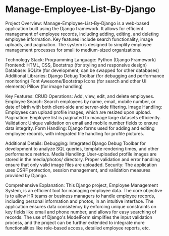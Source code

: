 # Manage-Employee-List-By-Django

Project Overview:
Manage-Employee-List-By-Django is a web-based application built using the Django framework. It allows for efficient management of employee records, including adding, editing, and deleting employee information. Key features include search functionality, image uploads, and pagination. The system is designed to simplify employee management processes for small to medium-sized organizations.

Technology Stack:
Programming Language: Python (Django Framework)
Frontend: HTML, CSS, Bootstrap (for styling and responsive design)
Database: SQLite (for development; can be swapped for other databases)
Additional Libraries:
Django Debug Toolbar (for debugging and performance monitoring)
Font Awesome/Bootstrap Icons (for search and other UI elements)
Pillow (for image handling)

Key Features: 
CRUD Operations: Add, view, edit, and delete employees.
Employee Search: Search employees by name, email, mobile number, or date of birth with both client-side and server-side filtering.
Image Handling: Employees can upload profile images, which are resized upon upload.
Pagination: Employee list is paginated to manage large datasets efficiently.
Validation: Unique validation on email and mobile number fields to ensure data integrity.
Form Handling: Django forms used for adding and editing employee records, with integrated file handling for profile pictures.

Additional Details:
Debugging: Integrated Django Debug Toolbar for development to analyze SQL queries, template rendering times, and other performance metrics.
Media Handling: User-uploaded profile images are stored in the media/photos/ directory. Proper validation and error handling ensure that only valid image files are uploaded.
Security: The application uses CSRF protection, session management, and validation measures provided by Django.

Comprehensive Explanation:
This Django project, Employee Management System, is an efficient tool for managing employee data. The core objective is to allow HR teams or business managers to handle employee records, including personal information and photos, in an intuitive interface. The application ensures data consistency by enforcing unique constraints on key fields like email and phone number, and allows for easy searching of records. The use of Django's ModelForm simplifies the input validation process, and the project can be further extended to integrate more functionalities like role-based access, detailed employee reports, etc.
